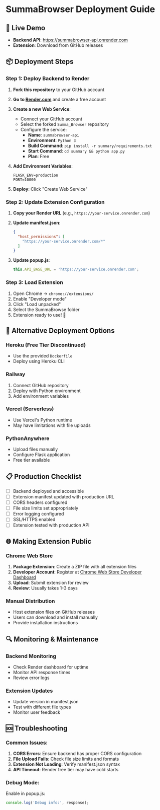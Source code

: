 # SummaBrowser Deployment Guide

## 🚀 Live Demo
- **Backend API**: https://summabrowser-api.onrender.com
- **Extension**: Download from GitHub releases

## 📦 Deployment Steps

### Step 1: Deploy Backend to Render

1. **Fork this repository** to your GitHub account

2. **Go to [Render.com](https://render.com)** and create a free account

3. **Create a new Web Service**:
   - Connect your GitHub account
   - Select the forked `Summa_Browser` repository
   - Configure the service:
     - **Name**: `summabrowser-api`
     - **Environment**: `Python 3`
     - **Build Command**: `pip install -r summary/requirements.txt`
     - **Start Command**: `cd summary && python app.py`
     - **Plan**: Free

4. **Add Environment Variables**:
   ```
   FLASK_ENV=production
   PORT=10000
   ```

5. **Deploy**: Click "Create Web Service"

### Step 2: Update Extension Configuration

1. **Copy your Render URL** (e.g., `https://your-service.onrender.com`)

2. **Update manifest.json**:
   ```json
   {
     "host_permissions": [
       "https://your-service.onrender.com/*"
     ]
   }
   ```

3. **Update popup.js**:
   ```javascript
   this.API_BASE_URL = 'https://your-service.onrender.com';
   ```

### Step 3: Load Extension

1. Open Chrome → `chrome://extensions/`
2. Enable "Developer mode"
3. Click "Load unpacked"
4. Select the SummaBrowse folder
5. Extension ready to use! 🎉

## 🔧 Alternative Deployment Options

### Heroku (Free Tier Discontinued)
- Use the provided `Dockerfile`
- Deploy using Heroku CLI

### Railway
1. Connect GitHub repository
2. Deploy with Python environment
3. Add environment variables

### Vercel (Serverless)
- Use Vercel's Python runtime
- May have limitations with file uploads

### PythonAnywhere
- Upload files manually
- Configure Flask application
- Free tier available

## 📋 Production Checklist

- [ ] Backend deployed and accessible
- [ ] Extension manifest updated with production URL
- [ ] CORS headers configured
- [ ] File size limits set appropriately
- [ ] Error logging configured
- [ ] SSL/HTTPS enabled
- [ ] Extension tested with production API

## 🌐 Making Extension Public

### Chrome Web Store
1. **Package Extension**: Create a ZIP file with all extension files
2. **Developer Account**: Register at [Chrome Web Store Developer Dashboard](https://chrome.google.com/webstore/devconsole/)
3. **Upload**: Submit extension for review
4. **Review**: Usually takes 1-3 days

### Manual Distribution
- Host extension files on GitHub releases
- Users can download and install manually
- Provide installation instructions

## 🔍 Monitoring & Maintenance

### Backend Monitoring
- Check Render dashboard for uptime
- Monitor API response times
- Review error logs

### Extension Updates
- Update version in manifest.json
- Test with different file types
- Monitor user feedback

## 🆘 Troubleshooting

### Common Issues:
1. **CORS Errors**: Ensure backend has proper CORS configuration
2. **File Upload Fails**: Check file size limits and formats
3. **Extension Not Loading**: Verify manifest.json syntax
4. **API Timeout**: Render free tier may have cold starts

### Debug Mode:
Enable in popup.js:
```javascript
console.log('Debug info:', response);
```
